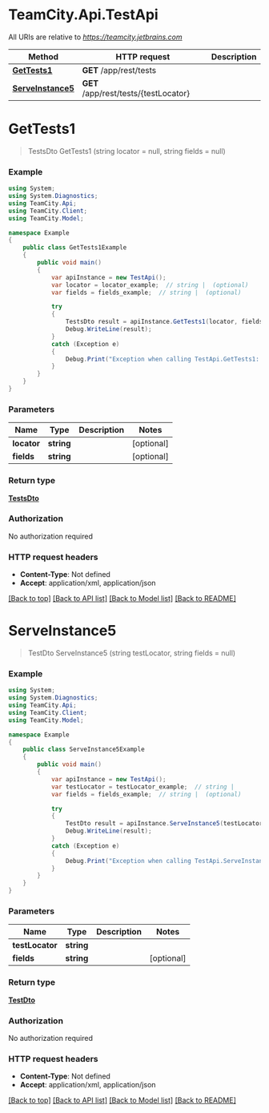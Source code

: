 # TeamCity.Api.TestApi

All URIs are relative to *https://teamcity.jetbrains.com*

Method | HTTP request | Description
------------- | ------------- | -------------
[**GetTests1**](TestApi.md#gettests1) | **GET** /app/rest/tests | 
[**ServeInstance5**](TestApi.md#serveinstance5) | **GET** /app/rest/tests/{testLocator} | 


<a name="gettests1"></a>
# **GetTests1**
> TestsDto GetTests1 (string locator = null, string fields = null)



### Example
```csharp
using System;
using System.Diagnostics;
using TeamCity.Api;
using TeamCity.Client;
using TeamCity.Model;

namespace Example
{
    public class GetTests1Example
    {
        public void main()
        {
            var apiInstance = new TestApi();
            var locator = locator_example;  // string |  (optional) 
            var fields = fields_example;  // string |  (optional) 

            try
            {
                TestsDto result = apiInstance.GetTests1(locator, fields);
                Debug.WriteLine(result);
            }
            catch (Exception e)
            {
                Debug.Print("Exception when calling TestApi.GetTests1: " + e.Message );
            }
        }
    }
}
```

### Parameters

Name | Type | Description  | Notes
------------- | ------------- | ------------- | -------------
 **locator** | **string**|  | [optional] 
 **fields** | **string**|  | [optional] 

### Return type

[**TestsDto**](TestsDto.md)

### Authorization

No authorization required

### HTTP request headers

 - **Content-Type**: Not defined
 - **Accept**: application/xml, application/json

[[Back to top]](#) [[Back to API list]](../README.md#documentation-for-api-endpoints) [[Back to Model list]](../README.md#documentation-for-models) [[Back to README]](../README.md)

<a name="serveinstance5"></a>
# **ServeInstance5**
> TestDto ServeInstance5 (string testLocator, string fields = null)



### Example
```csharp
using System;
using System.Diagnostics;
using TeamCity.Api;
using TeamCity.Client;
using TeamCity.Model;

namespace Example
{
    public class ServeInstance5Example
    {
        public void main()
        {
            var apiInstance = new TestApi();
            var testLocator = testLocator_example;  // string | 
            var fields = fields_example;  // string |  (optional) 

            try
            {
                TestDto result = apiInstance.ServeInstance5(testLocator, fields);
                Debug.WriteLine(result);
            }
            catch (Exception e)
            {
                Debug.Print("Exception when calling TestApi.ServeInstance5: " + e.Message );
            }
        }
    }
}
```

### Parameters

Name | Type | Description  | Notes
------------- | ------------- | ------------- | -------------
 **testLocator** | **string**|  | 
 **fields** | **string**|  | [optional] 

### Return type

[**TestDto**](TestDto.md)

### Authorization

No authorization required

### HTTP request headers

 - **Content-Type**: Not defined
 - **Accept**: application/xml, application/json

[[Back to top]](#) [[Back to API list]](../README.md#documentation-for-api-endpoints) [[Back to Model list]](../README.md#documentation-for-models) [[Back to README]](../README.md)

